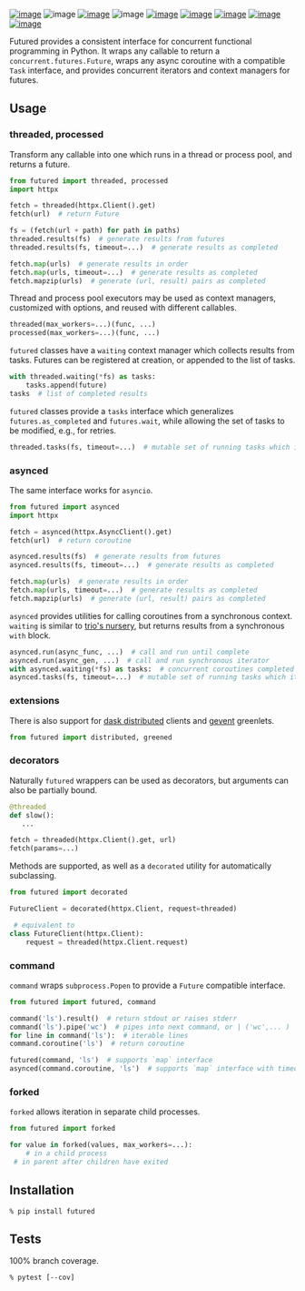 [![image](https://img.shields.io/pypi/v/futured.svg)](https://pypi.org/project/futured/)
![image](https://img.shields.io/pypi/pyversions/futured.svg)
[![image](https://pepy.tech/badge/futured)](https://pepy.tech/project/futured)
![image](https://img.shields.io/pypi/status/futured.svg)
[![image](https://github.com/coady/futured/workflows/build/badge.svg)](https://github.com/coady/futured/actions)
[![image](https://codecov.io/gh/coady/futured/branch/main/graph/badge.svg)](https://codecov.io/github/coady/futured)
[![image](https://github.com/coady/futured/workflows/codeql/badge.svg)](https://github.com/coady/futured/security/code-scanning)
[![image](https://img.shields.io/endpoint?url=https://raw.githubusercontent.com/astral-sh/ruff/main/assets/badge/v2.json)](https://github.com/astral-sh/ruff)
[![image](https://mypy-lang.org/static/mypy_badge.svg)](https://mypy-lang.org/)

Futured provides a consistent interface for concurrent functional programming in Python. It wraps any callable to return a `concurrent.futures.Future`, wraps any async coroutine with a compatible `Task` interface, and provides concurrent iterators and context managers for futures.

## Usage
### threaded, processed
Transform any callable into one which runs in a thread or process pool, and returns a future.

```python
from futured import threaded, processed
import httpx

fetch = threaded(httpx.Client().get)
fetch(url)  # return Future

fs = (fetch(url + path) for path in paths)
threaded.results(fs)  # generate results from futures
threaded.results(fs, timeout=...)  # generate results as completed

fetch.map(urls)  # generate results in order
fetch.map(urls, timeout=...)  # generate results as completed
fetch.mapzip(urls)  # generate (url, result) pairs as completed
```

Thread and process pool executors may be used as context managers, customized with options, and reused with different callables.

```python
threaded(max_workers=...)(func, ...)
processed(max_workers=...)(func, ...)
```

`futured` classes have a `waiting` context manager which collects results from tasks. Futures can be registered at creation, or appended to the list of tasks.

```python
with threaded.waiting(*fs) as tasks:
    tasks.append(future)
tasks  # list of completed results
```

`futured` classes provide a `tasks` interface which generalizes `futures.as_completed` and `futures.wait`, while allowing the set of tasks to be modified, e.g., for retries.

```python
threaded.tasks(fs, timeout=...)  # mutable set of running tasks which iterate as completed
```

### asynced
The same interface works for `asyncio`.

```python
from futured import asynced
import httpx

fetch = asynced(httpx.AsyncClient().get)
fetch(url)  # return coroutine

asynced.results(fs)  # generate results from futures
asynced.results(fs, timeout=...)  # generate results as completed

fetch.map(urls)  # generate results in order
fetch.map(urls, timeout=...)  # generate results as completed
fetch.mapzip(urls)  # generate (url, result) pairs as completed
```

`asynced` provides utilities for calling coroutines from a synchronous context. `waiting` is similar to [trio's nursery](https://trio.readthedocs.io/en/latest/reference-core.html#nurseries-and-spawning), but returns results from a synchronous `with` block.

```python
asynced.run(async_func, ...)  # call and run until complete
asynced.run(async_gen, ...)  # call and run synchronous iterator
with asynced.waiting(*fs) as tasks:  # concurrent coroutines completed in a block
asynced.tasks(fs, timeout=...)  # mutable set of running tasks which iterate as completed
```

### extensions
There is also support for [dask distributed](https://distributed.dask.org/) clients and [gevent](http://www.gevent.org/) greenlets.

```python
from futured import distributed, greened
```

### decorators
Naturally `futured` wrappers can be used as decorators, but arguments can also be partially bound.

```python
@threaded
def slow():
   ...

fetch = threaded(httpx.Client().get, url)
fetch(params=...)
```

Methods are supported, as well as a `decorated` utility for automatically subclassing.

```python
from futured import decorated

FutureClient = decorated(httpx.Client, request=threaded)

 # equivalent to
class FutureClient(httpx.Client):
    request = threaded(httpx.Client.request)
```

### command
`command` wraps `subprocess.Popen` to provide a `Future` compatible interface.

```python
from futured import futured, command

command('ls').result()  # return stdout or raises stderr
command('ls').pipe('wc')  # pipes into next command, or | ('wc',... )
for line in command('ls'):  # iterable lines
command.coroutine('ls')  # return coroutine

futured(command, 'ls')  # supports `map` interface
asynced(command.coroutine, 'ls')  # supports `map` interface with timeout
```

### forked
`forked` allows iteration in separate child processes.

```python
from futured import forked

for value in forked(values, max_workers=...):
    # in a child process
 # in parent after children have exited
```

## Installation
```console
% pip install futured
```

## Tests
100% branch coverage.

```console
% pytest [--cov]
```
